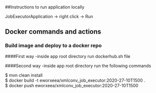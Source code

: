 ##Instructions to run application locally

JobExecutorApplication -> right click -> Run

## Docker commands and actions

### Build image and deploy to a docker repo 
####First way
-inside app root directory run dockerhub.sh file

####Second way
-inside app root directory run the following commands

$ mvn clean install <br>
$ docker build -t eworxeea/xmlconv_job_executor:2020-27-10T1500 .  <br>
$ docker push eworxeea/xmlconv_job_executor:2020-27-10T1500   <br>

